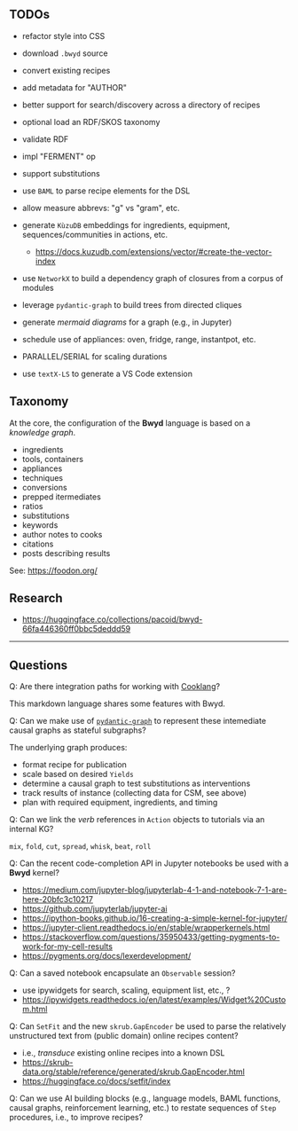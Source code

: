 ## TODOs

  * refactor style into CSS
  * download `.bwyd` source

  * convert existing recipes

  * add metadata for "AUTHOR"
  * better support for search/discovery across a directory of recipes

  * optional load an RDF/SKOS taxonomy
  * validate RDF

  * impl "FERMENT" op
  * support substitutions

  * use `BAML` to parse recipe elements for the DSL

  * allow measure abbrevs: "g" vs "gram", etc.

  * generate `KùzuDB` embeddings for ingredients, equipment, sequences/communities in actions, etc.
    + https://docs.kuzudb.com/extensions/vector/#create-the-vector-index

  * use `NetworkX` to build a dependency graph of closures from a corpus of modules
  * leverage `pydantic-graph` to build trees from directed cliques
  * generate _mermaid diagrams_ for a graph (e.g., in Jupyter)
  * schedule use of appliances: oven, fridge, range, instantpot, etc.
  * PARALLEL/SERIAL for scaling durations

  * use `textX-LS` to generate a VS Code extension
  

## Taxonomy

At the core, the configuration of the **Bwyd** language is based on a
_knowledge graph_.

  - ingredients
  - tools, containers
  - appliances
  - techniques
  - conversions
  - prepped itermediates
  - ratios
  - substitutions
  - keywords
  - author notes to cooks
  - citations
  - posts describing results

See: <https://foodon.org/>


## Research

  * <https://huggingface.co/collections/pacoid/bwyd-66fa446360ff0bbc5deddd59>


---

## Questions

Q: Are there integration paths for working with [Cooklang](https://cooklang.org/)?

This markdown language shares some features with Bwyd.


Q: Can we make use of
[`pydantic-graph`](https://ai.pydantic.dev/graph/)
to represent these intemediate causal graphs as stateful subgraphs?

The underlying graph produces:

  * format recipe for publication
  * scale based on desired `Yields`
  * determine a causal graph to test substitutions as interventions
  * track results of instance (collecting data for CSM, see above)
  * plan with required equipment, ingredients, and timing


Q: Can we link the _verb_ references in `Action` objects to tutorials
via an internal KG?

`mix`, `fold`, `cut`, `spread`, `whisk`, `beat`, `roll`


Q: Can the recent code-completion API in Jupyter notebooks be used
with a **Bwyd** kernel?

  - <https://medium.com/jupyter-blog/jupyterlab-4-1-and-notebook-7-1-are-here-20bfc3c10217>
  - <https://github.com/jupyterlab/jupyter-ai>
  - <https://ipython-books.github.io/16-creating-a-simple-kernel-for-jupyter/>
  - <https://jupyter-client.readthedocs.io/en/stable/wrapperkernels.html>
  - <https://stackoverflow.com/questions/35950433/getting-pygments-to-work-for-my-cell-results>
  - <https://pygments.org/docs/lexerdevelopment/>

Q: Can a saved notebook encapsulate an `Observable` session?

  - use ipywidgets for search, scaling, equipment list, etc., ?
  - https://ipywidgets.readthedocs.io/en/latest/examples/Widget%20Custom.html

Q: Can `SetFit` and the new `skrub.GapEncoder` be used to parse the
relatively unstructured text from (public domain) online recipes
content?

  - i.e., _transduce_ existing online recipes into a known DSL
  - <https://skrub-data.org/stable/reference/generated/skrub.GapEncoder.html>
  - <https://huggingface.co/docs/setfit/index>

Q: Can we use AI building blocks (e.g., language models, BAML functions,
causal graphs, reinforcement learning, etc.) to restate sequences of `Step`
procedures, i.e., to improve recipes?
